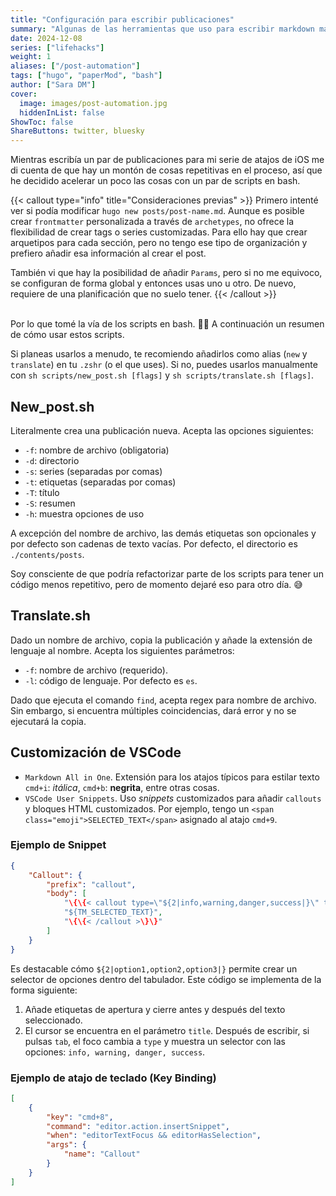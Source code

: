 ```yaml
---
title: "Configuración para escribir publicaciones"
summary: "Algunas de las herramientas que uso para escribir markdown más rápido"
date: 2024-12-08
series: ["lifehacks"]
weight: 1
aliases: ["/post-automation"]
tags: ["hugo", "paperMod", "bash"]
author: ["Sara DM"]
cover:
  image: images/post-automation.jpg
  hiddenInList: false
ShowToc: false
ShareButtons: twitter, bluesky
---
```


Mientras escribía un par de publicaciones para mi serie de atajos de iOS me di cuenta de que hay un montón de cosas repetitivas en el proceso, así que he decidido acelerar un poco las cosas con un par de scripts en bash.

{{< callout type="info" title="Consideraciones previas" >}}
Primero intenté ver si podía modificar `hugo new posts/post-name.md`. Aunque es posible crear `frontmatter` personalizada a través de `archetypes`, no ofrece la flexibilidad de crear tags o series customizadas. Para ello hay que crear arquetipos para cada sección, pero no tengo ese tipo de organización y prefiero añadir esa información al crear el post.

También vi que hay la posibilidad de añadir `Params`, pero si no me equivoco, se configuran de forma global y entonces usas uno u otro. De nuevo, requiere de una planificación que no suelo tener. 
{{< /callout >}}

&nbsp;  
Por lo que tomé la vía de los scripts en bash. <span class="emoji">🤷‍♀️</span> 
A continuación un resumen de cómo usar estos scripts.

Si planeas usarlos a menudo, te recomiendo añadirlos como alias (`new` y `translate`) en tu `.zshr` (o el que uses). Si no, puedes usarlos manualmente con `sh scripts/new_post.sh [flags]` y `sh scripts/translate.sh [flags]`. 

## New_post.sh
Literalmente crea una publicación nueva. Acepta las opciones siguientes:
- `-f`: nombre de archivo (obligatoria)
- `-d`: directorio
- `-s`: series (separadas por comas)
- `-t`: etiquetas (separadas por comas)
- `-T`: título
- `-S`: resumen
- `-h`: muestra opciones de uso 

A excepción del nombre de archivo, las demás etiquetas son opcionales y por defecto son cadenas de texto vacías. Por defecto, el directorio es `./contents/posts`.

Soy consciente de que podría refactorizar parte de los scripts para tener un código menos repetitivo, pero de momento dejaré eso para otro día. <span class="emoji">😅</span> 

## Translate.sh
Dado un nombre de archivo, copia la publicación y añade la extensión de lenguaje al nombre. Acepta los siguientes parámetros:
- `-f`: nombre de archivo (requerido).
- `-l`: código de lenguaje. Por defecto es `es`. 

Dado que ejecuta el comando `find`, acepta regex para nombre de archivo. Sin embargo, si encuentra múltiples coincidencias, dará error y no se ejecutará la copia.

## Customización de VSCode
- `Markdown All in One`. Extensión para los atajos típicos para estilar texto `cmd+i`: *itálica*, `cmd+b`: **negrita**, entre otras cosas.
- `VSCode User Snippets`. Uso *snippets* customizados para añadir `callouts` y bloques HTML customizados. Por ejemplo, tengo un  `<span class="emoji">SELECTED_TEXT</span>` asignado al atajo `cmd+9`.

### Ejemplo de Snippet
```json
{
	"Callout": {
		"prefix": "callout",
		"body": [
			"\{\{< callout type=\"${2|info,warning,danger,success|}\" title=\"${1:}\" >\}\}",
			"${TM_SELECTED_TEXT}",
			"\{\{< /callout >\}\}"
		]
	}
}
```
Es destacable cómo `${2|option1,option2,option3|}` permite crear un selector de opciones dentro del tabulador. Este código se implementa de la forma siguiente:
1. Añade etiquetas de apertura y cierre antes y después del texto seleccionado. 
2. El cursor se encuentra en el parámetro `title`. Después de escribir, si pulsas `tab`, el foco cambia a `type` y muestra un selector con las opciones: `info, warning, danger, success`.

### Ejemplo de atajo de teclado (Key Binding)
```json
[
    {
        "key": "cmd+8",
        "command": "editor.action.insertSnippet",
        "when": "editorTextFocus && editorHasSelection",
        "args": {
            "name": "Callout"
        }
    }
]
```